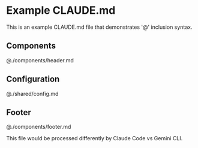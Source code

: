 # Example CLAUDE.md

This is an example CLAUDE.md file that demonstrates '@' inclusion syntax.

## Components

@./components/header.md

## Configuration

@./shared/config.md

## Footer

@./components/footer.md

This file would be processed differently by Claude Code vs Gemini CLI.
